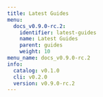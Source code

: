 ```yaml
---
title: Latest Guides
menu:
  docs_v0.9.0-rc.2:
    identifier: latest-guides
    name: Latest Guides
    parent: guides
    weight: 10
menu_name: docs_v0.9.0-rc.2
info:
  catalog: v0.1.0
  cli: v0.2.0
  version: v0.9.0-rc.2
---
```


